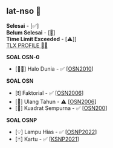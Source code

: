 ## lat-nso 🎉
**Selesai** - [✅]\
**Belum Selesai** - [🚧]\
**Time Limit Exceeded** - [⚠️]] \
[TLX PROFILE 🧑🏻](https://tlx.toki.id/profiles/Viriya6)

**SOAL OSN-0**
* [👋🏻] Halo Dunia - ✅ [[OSN2010](https://tlx.toki.id/problems/osn-2010/0A)]

**SOAL OSN**
* [❗] Faktorial - ✅ [[OSN2006](https://tlx.toki.id/problems/osn-2006/A)]
* [🎂] Ulang Tahun - ⚠️ [[OSN2006](https://tlx.toki.id/problems/osn-2006/C)]
* [🔢] Kuadrat Sempurna - ✅ [[OSN200](https://tlx.toki.id/problems/osn-2009/2A)]

**SOAL OSNP**
* [💡] Lampu Hias - ✅ [[OSNP2022](https://tlx.toki.id/problems/osnp-2022/B1)]
* [🃏] Kartu - ✅ [[KSNP2021](https://tlx.toki.id/problems/ksnp-2021/B2)]
